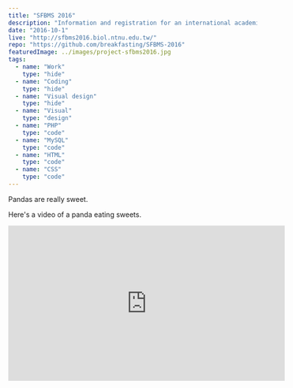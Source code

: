 ```yaml
---
title: "SFBMS 2016"
description: "Information and registration for an international academic conference"
date: "2016-10-1"
live: "http://sfbms2016.biol.ntnu.edu.tw/"
repo: "https://github.com/breakfasting/SFBMS-2016"
featuredImage: ../images/project-sfbms2016.jpg
tags:
  - name: "Work"
    type: "hide"
  - name: "Coding"
    type: "hide"
  - name: "Visual design"
    type: "hide"
  - name: "Visual"
    type: "design"
  - name: "PHP"
    type: "code"
  - name: "MySQL"
    type: "code"
  - name: "HTML"
    type: "code"
  - name: "CSS"
    type: "code"
---
```


Pandas are really sweet.

Here's a video of a panda eating sweets.

<iframe width="560" height="315" src="https://www.youtube.com/embed/4n0xNbfJLR8" frameborder="0" allowfullscreen></iframe>
